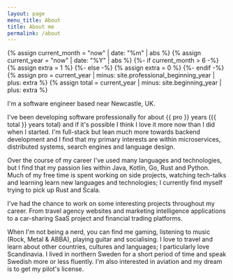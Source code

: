 ```yaml
---
layout: page
menu_title: About
title: About me
permalink: /about
---
```

{% assign current_month = "now" | date: "%m" | abs %}
{% assign current_year = "now" | date: "%Y" | abs %}
{%- if current_month > 6 -%}
{% assign extra = 1 %}
{%- else -%}
{% assign extra = 0 %}
{%- endif -%}
{% assign pro = current_year | minus: site.professional_beginning_year | plus: extra %}
{% assign total = current_year | minus: site.beginning_year | plus: extra %}

I'm a software engineer based near Newcastle, UK.

I've been developing software professionally for about {{ pro }} years ({{ total }} years total) and if it's possible I think I love it more now than I did when I started. I'm full-stack but lean much more towards backend development and I find that my primary interests are within microservices, distributed systems, search engines and language design.

Over the course of my career I've used many languages and technologies, but I find that my passion lies within Java, Kotlin, Go, Rust and Python. Much of my free time is spent working on side projects, watching tech-talks and learning learn new languages and technologies; I currently find myself trying to pick up Rust and Scala.

I've had the chance to work on some interesting projects throughout my career. From travel agency websites and marketing intelligence applications to a car-sharing SaaS project and financial trading platforms.

When I'm not being a nerd, you can find me gaming, listening to music (Rock, Metal & ABBA), playing guitar and socialising. I love to travel and learn about other countries, cultures and languages; I particularly love Scandinavia. I lived in northern Sweden for a short period of time and speak Swedish more or less fluently. I'm also interested in aviation and my dream is to get my pilot's license.
